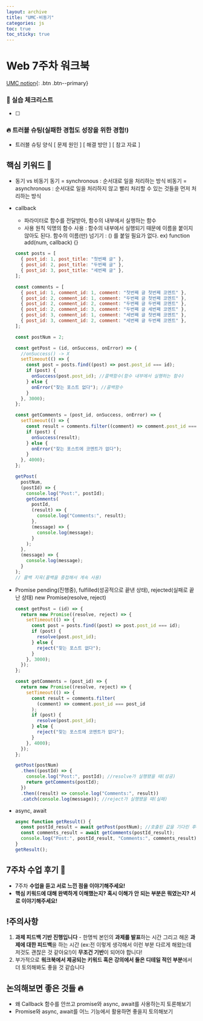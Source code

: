 ```yaml
---
layout: archive
title: "UMC-비동기"
categories: js
toc: true
toc_sticky: true
---
```


# Web 7주차 워크북

[UMC notion](https://lowly-mochi-a51.notion.site/UMC-in-89620cd2e81e4f458be25e418d9bdec9){: .btn .btn--primary}

### 📝 실습 체크리스트

- [ ]

### 🔥 트러블 슈팅(실패한 경험도 성장을 위한 경험!)

- 트러블 슈팅 양식
  [ 문제 원인 ]
  [ 해결 방안 ]
  [ 참고 자료 ]

## 핵심 키워드 🎯

- 동기 vs 비동기
  동기 = synchronous : 순서대로 일을 처리하는 방식
  비동기 = asynchronous : 순서대로 일을 처리하지 않고 빨리 처리할 수 있는 것들을 먼저 처리하는 방식
- callback

  - 파라미터로 함수를 전달받아, 함수의 내부에서 실행하는 함수
  - 사용 원칙
    익명의 함수 사용 : 함수의 내부에서 실행되기 때문에 이름을 붙이지 않아도 된다.
    함수의 이름(만) 넘기기 : () 를 붙일 필요가 없다. ex) function add(num, callback) {}

  ```jsx
  const posts = [
    { post_id: 1, post_title: "첫번째 글" },
    { post_id: 2, post_title: "두번째 글" },
    { post_id: 3, post_title: "세번째 글" },
  ];

  const comments = [
    { post_id: 1, comment_id: 1, comment: "첫번째 글 첫번째 코멘트" },
    { post_id: 2, comment_id: 1, comment: "두번째 글 첫번째 코멘트" },
    { post_id: 2, comment_id: 2, comment: "두번째 글 두번째 코멘트" },
    { post_id: 2, comment_id: 3, comment: "두번째 글 세번째 코멘트" },
    { post_id: 3, comment_id: 1, comment: "세번째 글 첫번째 코멘트" },
    { post_id: 3, comment_id: 2, comment: "세번째 글 두번째 코멘트" },
  ];

  const postNum = 2;

  const getPost = (id, onSuccess, onError) => {
    //onSuccess() -> X
    setTimeout(() => {
      const post = posts.find((post) => post.post_id === id);
      if (post) {
        onSuccess(post.post_id); //콜백함수(함수 내부에서 실행하는 함수)
      } else {
        onError("찾는 포스트 없다"); //콜백함수
      }
    }, 3000);
  };

  const getComments = (post_id, onSuccess, onError) => {
    setTimeout(() => {
      const result = comments.filter((comment) => comment.post_id === post_id);
      if (post) {
        onSuccess(result);
      } else {
        onError("찾는 포스트에 코멘트가 없다");
      }
    }, 4000);
  };

  getPost(
    postNum,
    (postId) => {
      console.log("Post:", postId);
      getComments(
        postId,
        (result) => {
          console.log("Comments:", result);
        },
        (message) => {
          console.log(message);
        }
      );
    },
    (message) => {
      console.log(message);
    }
  );
  // 콜백 지옥(콜백을 중첩해서 계속 사용)
  ```

- Promise
  pending(진행중), fulfilled(성공적으로 끝낸 상태), rejected(실패로 끝난 상태)
  new Promise(resolve, reject)

  ```jsx
  const getPost = (id) => {
    return new Promise((resolve, reject) => {
      setTimeout(() => {
        const post = posts.find((post) => post.post_id === id);
        if (post) {
          resolve(post.post_id);
        } else {
          reject("찾는 포스트 없다");
        }
      }, 3000);
    });
  };

  const getComments = (post_id) => {
    return new Promise((resolve, reject) => {
      setTimeout(() => {
        const result = comments.filter(
          (comment) => comment.post_id === post_id
        );
        if (post) {
          resolve(post.post_id);
        } else {
          reject("찾는 포스트에 코멘트가 없다");
        }
      }, 4000);
    });
  };

  getPost(postNum)
    .then((postId) => {
      console.log("Post:", postId); //resolve가 실행됐을 때(성공)
      return getComments(postId);
    })
    .then((result) => console.log("Comments:", result))
    .catch(console.log(message)); //reject가 실행됐을 때(실패)
  ```

- async, await
  ```jsx
  async function getResult() {
    const postId_result = await getPost(postNum); //호출된 값을 기다린 후에 변수에 넣음
    const comments_result = await getComments(postId_result);
    console.log("Post:", postId_result, "Comments:", comments_result);
  }
  getResult();
  ```

## 7주차 수업 후기 📢

- 7주차 **수업을 듣고 서로 느낀 점을 이야기해주세요!**
- **핵심 키워드에 대해 완벽하게 이해했는지? 혹시 이해가 안 되는 부분은 뭐였는지?
  서로 이야기해주세요!**

## !주의사항

1. **과제 피드백 기반 진행입니다** - 한명씩 본인의 **과제를 발표**하는 시간 그리고 해온 **과제에 대한 피드백**을 하는 시간 (ex:전 이렇게 생각해서 이런 부분 다르게 해왔는데 저것도 괜찮은 것 같아요!)이 **무조건 기반**이 되어야 합니다!
2. 부가적으로 **워크북에서 제공되는 키워드 혹은 강의에서 들은 디테일 적인 부분**에서 더 토의해봐도 좋을 것 같습니다

## 논의해보면 좋은 것들 🔥

- 왜 Callback 함수를 안쓰고 promise와 async, await를 사용하는지 토론해보기
- Promise와 async, await를 어느 기능에서 활용하면 좋을지 토의해보기
